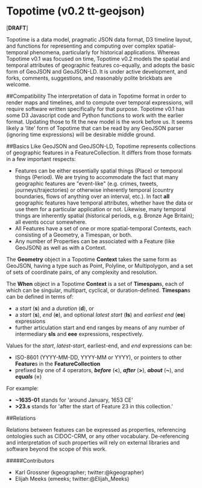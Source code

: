 Topotime (v0.2 tt-geojson)
==========================

[__DRAFT__]

Topotime is a data model, pragmatic JSON data format, D3 timeline layout, and functions for representing and computing over complex spatial-temporal phenomena, particularly for historical applications. Whereas Topotime v0.1 was focused on time, Topotime v0.2 models the spatial and temporal attributes of geographic features co-equally, and adopts the basic form of GeoJSON and GeoJSON-LD. It is under active development, and forks, comments, suggestions, and reasonably polite brickbats are welcome.

##Compatibility
The interpretation of data in Topotime format in order to render maps and timelines, and to compute over temporal expressions, will require software written specifically for that purpose. Topotime v0.1 has some D3 Javascript code and Python functions to work with the earlier format. Updating those to fit the new model is the work before us. It seems likely a 'lite' form of Topotime that can be read by any GeoJSON parser (ignoring time expressions) will be desirable middle ground.

##Basics
Like GeoJSON and GeoJSON-LD, Topotime represents collections of geographic features in a FeatureCollection. It differs from those formats in a few important respects:

* Features can be either essentially spatial things (Place) or temporal things (Period). We are trying to accommodate the fact that many geographic features are "event-like" (e.g. crimes, tweets, journeys/trajectories) or otherwise inherently temporal (country boundaries, flows of anything over an interval, etc.). In fact **__all__** geographic features have temporal attributes, whether have the data or use them for a particular application or not. Likewise, many temporal things are inherently spatial (historical periods, e.g. Bronze Age Britain); all events occur somewhere. 
* All Features have a set of one or more spatial-temporal Contexts, each consisting of a Geometry, a Timespan, or both.
* Any number of Properties can be associated with a Feature (like GeoJSON) as well as with a Context.

The **Geometry** object in a Topotime **Context** takes the same form as GeoJSON, having a type such as Point, Polyline, or Multipolygon, and a set of sets of coordinate pairs, of any complexity and resolution.

The **When** object in a Topotime **Context** is a set of **Timespan**s, each of which can be singular, multipart, cyclical, or duration-defined. **Timespan**s can be defined in terms of:

* a _start_ (**s**) and a _duration_ (**d**), or 
* a _start_ (**s**), _end_ (**e**), and optional _latest start_ (**ls**) and _earliest end_ (**ee**) expressions
* further articulation start and end ranges by means of any number of intermediary **sls** and **eee** expressions, respectively.

Values for the _start_, _latest-start_, earliest-end, and _end_ expressions can be:

* ISO-8601 (YYYY-MM-DD, YYYY-MM or YYYY), or pointers to other **Feature**s in the **FeatureCollection**
* prefixed by one of 4 operators, **_before_** (**<**), **_after_** (**>**), **_about_** (**~**), and **_equals_** (**=**)

For example:

* **~1635-01** stands for 'around January, 1653 CE'
* **>23.s** stands for 'after the start of Feature 23 in this collection.'

##Relations

Relations between features can be expressed as properties, referencing ontologies such as CIDOC-CRM, or any other  vocabulary. De-referencing and interpretation of such properties will rely on external libraries and software beyond the scope of this work.

#####Contributors
* Karl Grossner (kgeographer; twitter:@kgeographer)
* Elijah Meeks (emeeks; twitter:@Elijah_Meeks)
